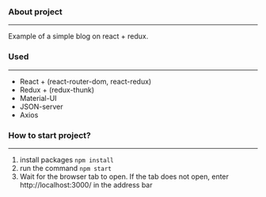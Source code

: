 ### About project
***
Example of a simple blog on react + redux.
### Used
***
* React + (react-router-dom, react-redux)
* Redux + (redux-thunk)
* Material-UI
* JSON-server
* Axios
### How to start project?
***
1. install packages ```npm install ```
2. run the command ```npm start ```
3. Wait for the browser tab to open. 
If the tab does not open, enter http://localhost:3000/ in the address bar



